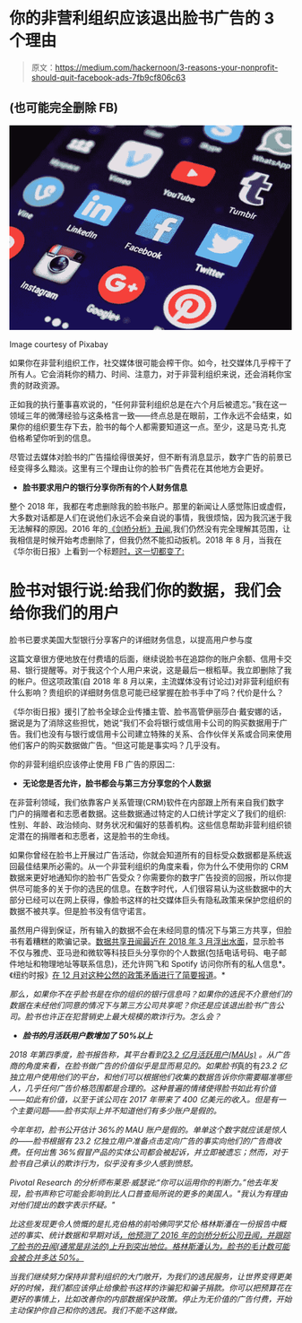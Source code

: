 # 你的非营利组织应该退出脸书广告的 3 个理由

> 原文：<https://medium.com/hackernoon/3-reasons-your-nonprofit-should-quit-facebook-ads-7fb9cf806c63>

## **(也可能完全删除 FB)**

![](img/2177b3e3aafc50fa6edb793bf070e562.png)

Image courtesy of Pixabay

如果你在非营利组织工作，社交媒体很可能会榨干你。如今，社交媒体几乎榨干了所有人。它会消耗你的精力、时间、注意力，对于非营利组织来说，还会消耗你宝贵的财政资源。

正如我的执行董事喜欢说的，“任何非营利组织总是在六个月后被遗忘。”我在这一领域三年的微薄经验与这条格言一致——终点总是在眼前，工作永远不会结束，如果你的组织要生存下去，脸书的每个人都需要知道这一点。至少，这是马克·扎克伯格希望你听到的信息。

尽管过去媒体对脸书的广告描绘得很美好，但不断有消息显示，数字广告的前景已经变得多么黯淡。这里有三个理由让你的脸书广告费花在其他地方会更好。

*   **脸书要求用户的银行分享你所有的个人财务信息**

整个 2018 年，我都在考虑删除我的脸书账户。那里的新闻让人感觉陈旧或虚假，大多数对话都是人们在说他们永远不会亲自说的事情，我很烦恼，因为我沉迷于我无法解释的原因。2016 年的[《剑桥分析》丑闻](https://www.nytimes.com/2018/04/04/us/politics/cambridge-analytica-scandal-fallout.html),我们仍然没有完全理解其范围，让我相信是时候开始考虑删除了，但我仍然不能扣动扳机。2018 年 8 月，当我在《华尔街日报》上看到一个标题[时，这一切都变了:](https://www.wsj.com/articles/facebook-to-banks-give-us-your-data-well-give-you-our-users-1533564049?mod=hp_lead_pos)

# 脸书对银行说:给我们你的数据，我们会给你我们的用户

脸书已要求美国大型银行分享客户的详细财务信息，以提高用户参与度

这篇文章很方便地放在付费墙的后面，继续说脸书在追踪你的账户余额、信用卡交易、银行提醒等。对于我这个个人用户来说，这是最后一根稻草。我立即删除了我的帐户。但这项政策(自 2018 年 8 月以来，主流媒体没有讨论过)对非营利组织有什么影响？贵组织的详细财务信息可能已经掌握在脸书手中了吗？代价是什么？

《华尔街日报》援引了脸书全球企业传播主管、脸书高管伊丽莎白·戴安娜的话，据说是为了消除这些担忧，她说“我们不会将银行或信用卡公司的购买数据用于广告。我们也没有与银行或信用卡公司建立特殊的关系、合作伙伴关系或合同来使用他们客户的购买数据做广告。“但这可能是事实吗？几乎没有。

你的非营利组织应该停止使用 FB 广告的原因二:

*   **无论您是否允许，脸书都会与第三方分享您的个人数据**

在非营利领域，我们依靠客户关系管理(CRM)软件在内部跟上所有来自我们数字门户的捐赠者和志愿者数据。这些数据通过特定的人口统计学定义了我们的组织:性别、年龄、政治倾向、财务状况和偏好的慈善机构。这些信息帮助非营利组织锁定潜在的捐赠者和志愿者，这是脸书的生命线。

如果你曾经在脸书上开展过广告活动，你就会知道所有的目标受众数据都是系统返回最佳结果所必需的。从一个非营利组织的角度来看，你为什么不使用你的 CRM 数据来更好地通知你的脸书广告受众？你需要你的数字广告投资的回报，所以你提供尽可能多的关于你的选民的信息。在数字时代，人们很容易认为这些数据中的大部分已经可以在网上获得，像脸书这样的社交媒体巨头有隐私政策来保护您组织的数据不被共享。但是脸书没有信守诺言。

虽然用户得到保证，所有输入的数据不会在未经同意的情况下与第三方共享，但脸书有着糟糕的欺骗记录。[数据共享丑闻最近在 2018 年 3 月浮出水面](https://www.investopedia.com/ask/answers/120114/how-does-facebook-fb-make-money.asp)，显示脸书不仅与雅虎、亚马逊和微软等科技巨头分享你的个人数据(包括电话号码、电子邮件地址和物理地址等联系信息)，还允许网飞和 Spotify 访问你所有的私人信息*。《纽约时报》[在 12 月对这种公然的政策矛盾进行了简要报道](https://www.nytimes.com/2018/12/18/technology/facebook-privacy.html)。*

*那么，如果你不在乎脸书是在你的组织的银行信息吗？如果你的选民不介意他们的数据在未经他们同意的情况下与第三方公司共享呢？你还是应该退出脸书广告公司。脸书也许正在犯营销史上最大规模的欺诈行为。怎么会？*

*   ***脸书的月活跃用户数增加了 50%以上***

*2018 年第四季度，脸书报告称，其平台看到[23.2 亿月活跃用户(MAUs)](https://www.statista.com/statistics/264810/number-of-monthly-active-facebook-users-worldwide/) 。从广告商的角度来看，在脸书做广告的价值似乎是显而易见的。如果脸书*真的有*23.2 亿独立用户使用他们的平台，*和*他们可以根据他们收集的数据告诉你你需要瞄准哪些人，几乎任何广告价格范围都是合理的。这种普遍的情绪使得脸书如此有价值——如此有价值，以至于该公司在 2017 年带来了 400 亿美元的收入。但是有一个主要问题——脸书实际上并不知道他们有多少账户是假的。*

*今年年初，脸书公开估计 36%的 MAU 账户是假的。单单这个数字就应该是惊人的——脸书根据有 23.2 亿独立用户准备点击定向广告的事实向他们的广告商收费。任何出售 36%假冒产品的实体公司都会被起诉，并立即被遗忘；然而，对于脸书自己承认的欺诈行为，似乎没有多少人感到愤怒。*

*Pivotal Research 的分析师布莱恩·威瑟说:“你可以运用你的判断力。”他去年发现，脸书声称它可能会影响到比人口普查局所说的更多的美国人。"我认为有理由对他们提出的数字表示怀疑。"*

*比这些发现更令人愤慨的是扎克伯格的前哈佛同学艾伦·格林斯潘在一份报告中概述的事实、统计数据和早期对话[，他预测了 2016 年的剑桥分析公司丑闻，并跟踪了脸书的丑闻(通常是非法的)上升到突出地位。格林斯潘认为，脸书的毛计数可能会被合并多达 50%。](https://www.plainsite.org/realitycheck/facebook.html)*

*当我们继续努力保持非营利组织的大门敞开，为我们的选民服务，让世界变得更美好的时候，我们都应该停止给像脸书这样的诈骗犯和骗子捐款。你可以把预算花在更好的事情上，比如改善你的内部数据保护政策。停止为无价值的广告付费，开始主动保护你自己和你的选民。我们不能不这样做。*